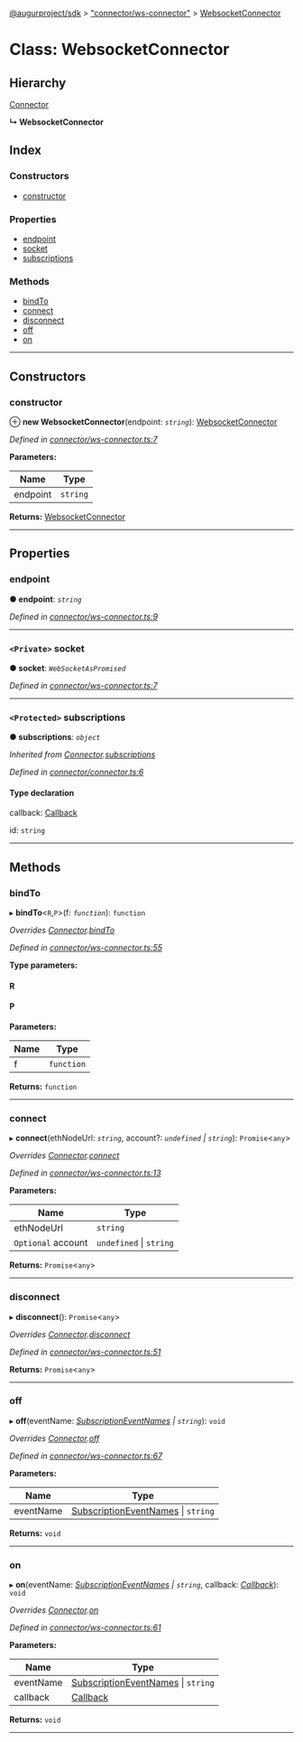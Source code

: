 [@augurproject/sdk](../README.md) > ["connector/ws-connector"](../modules/_connector_ws_connector_.md) > [WebsocketConnector](../classes/_connector_ws_connector_.websocketconnector.md)

# Class: WebsocketConnector

## Hierarchy

 [Connector](_connector_connector_.connector.md)

**↳ WebsocketConnector**

## Index

### Constructors

* [constructor](_connector_ws_connector_.websocketconnector.md#constructor)

### Properties

* [endpoint](_connector_ws_connector_.websocketconnector.md#endpoint)
* [socket](_connector_ws_connector_.websocketconnector.md#socket)
* [subscriptions](_connector_ws_connector_.websocketconnector.md#subscriptions)

### Methods

* [bindTo](_connector_ws_connector_.websocketconnector.md#bindto)
* [connect](_connector_ws_connector_.websocketconnector.md#connect)
* [disconnect](_connector_ws_connector_.websocketconnector.md#disconnect)
* [off](_connector_ws_connector_.websocketconnector.md#off)
* [on](_connector_ws_connector_.websocketconnector.md#on)

---

## Constructors

<a id="constructor"></a>

###  constructor

⊕ **new WebsocketConnector**(endpoint: *`string`*): [WebsocketConnector](_connector_ws_connector_.websocketconnector.md)

*Defined in [connector/ws-connector.ts:7](https://github.com/AugurProject/augur/blob/1991ef64ef/packages/augur-sdk/src/connector/ws-connector.ts#L7)*

**Parameters:**

| Name | Type |
| ------ | ------ |
| endpoint | `string` |

**Returns:** [WebsocketConnector](_connector_ws_connector_.websocketconnector.md)

___

## Properties

<a id="endpoint"></a>

###  endpoint

**● endpoint**: *`string`*

*Defined in [connector/ws-connector.ts:9](https://github.com/AugurProject/augur/blob/1991ef64ef/packages/augur-sdk/src/connector/ws-connector.ts#L9)*

___
<a id="socket"></a>

### `<Private>` socket

**● socket**: *`WebSocketAsPromised`*

*Defined in [connector/ws-connector.ts:7](https://github.com/AugurProject/augur/blob/1991ef64ef/packages/augur-sdk/src/connector/ws-connector.ts#L7)*

___
<a id="subscriptions"></a>

### `<Protected>` subscriptions

**● subscriptions**: *`object`*

*Inherited from [Connector](_connector_connector_.connector.md).[subscriptions](_connector_connector_.connector.md#subscriptions)*

*Defined in [connector/connector.ts:6](https://github.com/AugurProject/augur/blob/1991ef64ef/packages/augur-sdk/src/connector/connector.ts#L6)*

#### Type declaration

[event: `string`]: `object`

 callback: [Callback](../modules/_connector_connector_.md#callback)

 id: `string`

___

## Methods

<a id="bindto"></a>

###  bindTo

▸ **bindTo**<`R`,`P`>(f: *`function`*): `function`

*Overrides [Connector](_connector_connector_.connector.md).[bindTo](_connector_connector_.connector.md#bindto)*

*Defined in [connector/ws-connector.ts:55](https://github.com/AugurProject/augur/blob/1991ef64ef/packages/augur-sdk/src/connector/ws-connector.ts#L55)*

**Type parameters:**

#### R 
#### P 
**Parameters:**

| Name | Type |
| ------ | ------ |
| f | `function` |

**Returns:** `function`

___
<a id="connect"></a>

###  connect

▸ **connect**(ethNodeUrl: *`string`*, account?: *`undefined` \| `string`*): `Promise`<`any`>

*Overrides [Connector](_connector_connector_.connector.md).[connect](_connector_connector_.connector.md#connect)*

*Defined in [connector/ws-connector.ts:13](https://github.com/AugurProject/augur/blob/1991ef64ef/packages/augur-sdk/src/connector/ws-connector.ts#L13)*

**Parameters:**

| Name | Type |
| ------ | ------ |
| ethNodeUrl | `string` |
| `Optional` account | `undefined` \| `string` |

**Returns:** `Promise`<`any`>

___
<a id="disconnect"></a>

###  disconnect

▸ **disconnect**(): `Promise`<`any`>

*Overrides [Connector](_connector_connector_.connector.md).[disconnect](_connector_connector_.connector.md#disconnect)*

*Defined in [connector/ws-connector.ts:51](https://github.com/AugurProject/augur/blob/1991ef64ef/packages/augur-sdk/src/connector/ws-connector.ts#L51)*

**Returns:** `Promise`<`any`>

___
<a id="off"></a>

###  off

▸ **off**(eventName: *[SubscriptionEventNames](../enums/_constants_.subscriptioneventnames.md) \| `string`*): `void`

*Overrides [Connector](_connector_connector_.connector.md).[off](_connector_connector_.connector.md#off)*

*Defined in [connector/ws-connector.ts:67](https://github.com/AugurProject/augur/blob/1991ef64ef/packages/augur-sdk/src/connector/ws-connector.ts#L67)*

**Parameters:**

| Name | Type |
| ------ | ------ |
| eventName | [SubscriptionEventNames](../enums/_constants_.subscriptioneventnames.md) \| `string` |

**Returns:** `void`

___
<a id="on"></a>

###  on

▸ **on**(eventName: *[SubscriptionEventNames](../enums/_constants_.subscriptioneventnames.md) \| `string`*, callback: *[Callback](../modules/_connector_connector_.md#callback)*): `void`

*Overrides [Connector](_connector_connector_.connector.md).[on](_connector_connector_.connector.md#on)*

*Defined in [connector/ws-connector.ts:61](https://github.com/AugurProject/augur/blob/1991ef64ef/packages/augur-sdk/src/connector/ws-connector.ts#L61)*

**Parameters:**

| Name | Type |
| ------ | ------ |
| eventName | [SubscriptionEventNames](../enums/_constants_.subscriptioneventnames.md) \| `string` |
| callback | [Callback](../modules/_connector_connector_.md#callback) |

**Returns:** `void`

___

